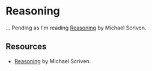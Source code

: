 # Reasoning

... Pending as I'm reading [Reasoning](https://www.goodreads.com/book/show/1645567.Reasoning) by Michael Scriven.

## Resources

* [Reasoning](https://www.goodreads.com/book/show/1645567.Reasoning) by Michael Scriven.
